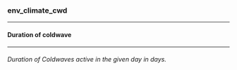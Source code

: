 ### env_climate_cwd



------
#### Duration of coldwave



------
###### Duration of Coldwaves active in the given day in days.